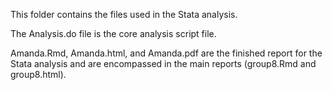 This folder contains the files used in the Stata analysis.

The Analysis.do file is the core analysis script file.

Amanda.Rmd, Amanda.html, and Amanda.pdf are the finished report for the Stata analysis and are encompassed in the main reports (group8.Rmd and group8.html).

